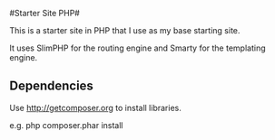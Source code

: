 ﻿#Starter Site PHP#

This is a starter site in PHP that I use as my base starting site.  

It uses SlimPHP for the routing engine and Smarty for the templating engine.

## Dependencies ##

Use http://getcomposer.org to install libraries.

e.g. php composer.phar install